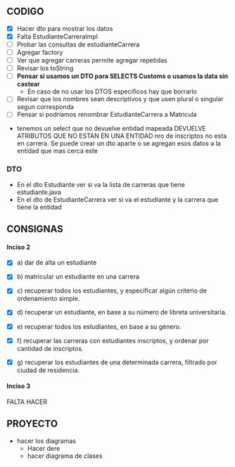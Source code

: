 ## CODIGO
 - [x] Hacer dto para mostrar los datos
 - [x] Falta EstudianteCarreraImpl
 - [ ] Probar las consultas de estudianteCarrera 
 - [ ] Agregar factory
 - [ ] Ver que agregar carreras permite agregar repetidas
 - [ ] Revisar los toString
 - [ ] **Pensar si usamos un DTO para SELECTS Customs o usamos la data sin castear**
     - En caso de no usar los DTOS especificos hay que borrarlo 
 - [ ] Revisar que los nombres sean descriptivos y que usen plural o singular segun corresponda
 - [ ] Pensar si podriamos renombrar EstudianteCarrera a Matricula
 - tenemos un select que no devuelve entidad mapeada DEVUELVE ATRIBUTOS QUE NO ESTAN EN UNA ENTIDAD nro de inscriptos
 no esta en carrera. Se puede crear un dto aparte o se agregan esos datos a la entidad que mas cerca este
 ### DTO
- En el dto Estudiante ver si va la lista de carreras que tiene estudiante.java
- En el dto de EstudianteCarrera ver si va el estudiante y la carrera que tiene la entidad


## CONSIGNAS
#### Inciso 2 
- [x] a) dar de alta un estudiante
- [x] b) matricular un estudiante en una carrera
- [X] c) recuperar todos los estudiantes, y especificar algún criterio de ordenamiento simple.
- [X] d) recuperar un estudiante, en base a su número de libreta universitaria.
- [x] e) recuperar todos los estudiantes, en base a su género.
- [x] f) recuperar las carreras con estudiantes inscriptos, y ordenar por cantidad de inscriptos.
- [x] g) recuperar los estudiantes de una determinada carrera, filtrado por ciudad de residencia.


#### Inciso 3
 FALTA HACER

## PROYECTO
 - hacer los diagramas
   - Hacer dere
   - hacer diagrama de clases
   
